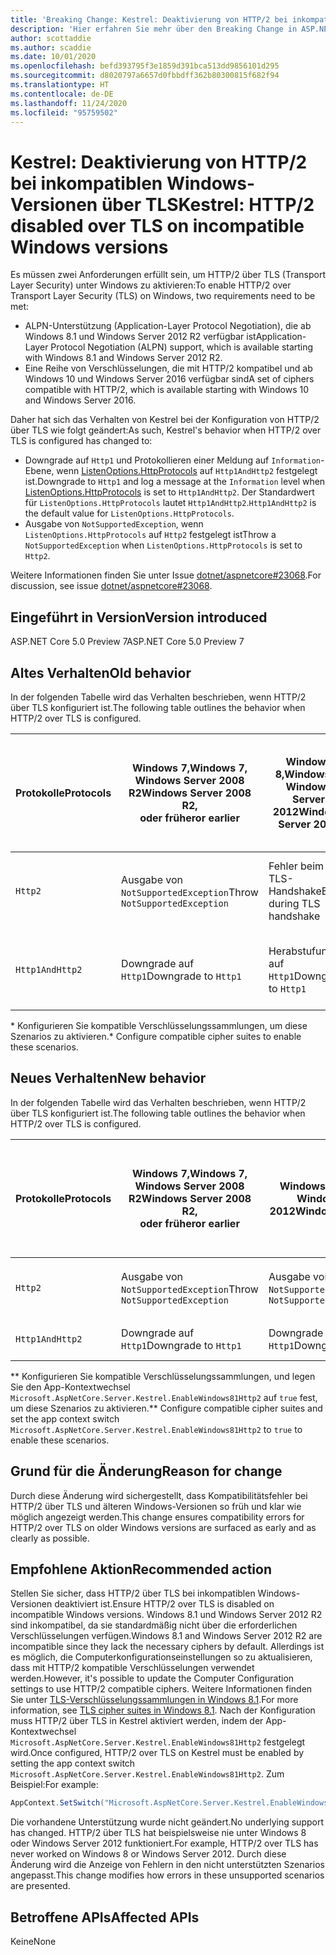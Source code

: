 ```yaml
---
title: 'Breaking Change: Kestrel: Deaktivierung von HTTP/2 bei inkompatiblen Windows-Versionen über TLS'
description: 'Hier erfahren Sie mehr über den Breaking Change in ASP.NET Core 5.0 mit dem Titel „Kestrel: Deaktivierung von HTTP/2 bei inkompatiblen Windows-Versionen über TLS'
author: scottaddie
ms.author: scaddie
ms.date: 10/01/2020
ms.openlocfilehash: befd393795f3e1859d391bca513dd9856101d295
ms.sourcegitcommit: d8020797a6657d0fbbdff362b80300815f682f94
ms.translationtype: HT
ms.contentlocale: de-DE
ms.lasthandoff: 11/24/2020
ms.locfileid: "95759502"
---
```

# <a name="kestrel-http2-disabled-over-tls-on-incompatible-windows-versions"></a><span data-ttu-id="5ecda-103">Kestrel: Deaktivierung von HTTP/2 bei inkompatiblen Windows-Versionen über TLS</span><span class="sxs-lookup"><span data-stu-id="5ecda-103">Kestrel: HTTP/2 disabled over TLS on incompatible Windows versions</span></span>

<span data-ttu-id="5ecda-104">Es müssen zwei Anforderungen erfüllt sein, um HTTP/2 über TLS (Transport Layer Security) unter Windows zu aktivieren:</span><span class="sxs-lookup"><span data-stu-id="5ecda-104">To enable HTTP/2 over Transport Layer Security (TLS) on Windows, two requirements need to be met:</span></span>

- <span data-ttu-id="5ecda-105">ALPN-Unterstützung (Application-Layer Protocol Negotiation), die ab Windows 8.1 und Windows Server 2012 R2 verfügbar ist</span><span class="sxs-lookup"><span data-stu-id="5ecda-105">Application-Layer Protocol Negotiation (ALPN) support, which is available starting with Windows 8.1 and Windows Server 2012 R2.</span></span>
- <span data-ttu-id="5ecda-106">Eine Reihe von Verschlüsselungen, die mit HTTP/2 kompatibel und ab Windows 10 und Windows Server 2016 verfügbar sind</span><span class="sxs-lookup"><span data-stu-id="5ecda-106">A set of ciphers compatible with HTTP/2, which is available starting with Windows 10 and Windows Server 2016.</span></span>

<span data-ttu-id="5ecda-107">Daher hat sich das Verhalten von Kestrel bei der Konfiguration von HTTP/2 über TLS wie folgt geändert:</span><span class="sxs-lookup"><span data-stu-id="5ecda-107">As such, Kestrel's behavior when HTTP/2 over TLS is configured has changed to:</span></span>

- <span data-ttu-id="5ecda-108">Downgrade auf `Http1` und Protokollieren einer Meldung auf `Information`-Ebene, wenn [ListenOptions.HttpProtocols](/dotnet/api/microsoft.aspnetcore.server.kestrel.core.httpprotocols) auf `Http1AndHttp2` festgelegt ist.</span><span class="sxs-lookup"><span data-stu-id="5ecda-108">Downgrade to `Http1` and log a message at the `Information` level when [ListenOptions.HttpProtocols](/dotnet/api/microsoft.aspnetcore.server.kestrel.core.httpprotocols) is set to `Http1AndHttp2`.</span></span> <span data-ttu-id="5ecda-109">Der Standardwert für `ListenOptions.HttpProtocols` lautet `Http1AndHttp2`.</span><span class="sxs-lookup"><span data-stu-id="5ecda-109">`Http1AndHttp2` is the default value for `ListenOptions.HttpProtocols`.</span></span>
- <span data-ttu-id="5ecda-110">Ausgabe von `NotSupportedException`, wenn `ListenOptions.HttpProtocols` auf `Http2` festgelegt ist</span><span class="sxs-lookup"><span data-stu-id="5ecda-110">Throw a `NotSupportedException` when `ListenOptions.HttpProtocols` is set to `Http2`.</span></span>

<span data-ttu-id="5ecda-111">Weitere Informationen finden Sie unter Issue [dotnet/aspnetcore#23068](https://github.com/dotnet/aspnetcore/issues/23068).</span><span class="sxs-lookup"><span data-stu-id="5ecda-111">For discussion, see issue [dotnet/aspnetcore#23068](https://github.com/dotnet/aspnetcore/issues/23068).</span></span>

## <a name="version-introduced"></a><span data-ttu-id="5ecda-112">Eingeführt in Version</span><span class="sxs-lookup"><span data-stu-id="5ecda-112">Version introduced</span></span>

<span data-ttu-id="5ecda-113">ASP.NET Core 5.0 Preview 7</span><span class="sxs-lookup"><span data-stu-id="5ecda-113">ASP.NET Core 5.0 Preview 7</span></span>

## <a name="old-behavior"></a><span data-ttu-id="5ecda-114">Altes Verhalten</span><span class="sxs-lookup"><span data-stu-id="5ecda-114">Old behavior</span></span>

<span data-ttu-id="5ecda-115">In der folgenden Tabelle wird das Verhalten beschrieben, wenn HTTP/2 über TLS konfiguriert ist.</span><span class="sxs-lookup"><span data-stu-id="5ecda-115">The following table outlines the behavior when HTTP/2 over TLS is configured.</span></span>

| <span data-ttu-id="5ecda-116">Protokolle</span><span class="sxs-lookup"><span data-stu-id="5ecda-116">Protocols</span></span> | <span data-ttu-id="5ecda-117">Windows 7,</span><span class="sxs-lookup"><span data-stu-id="5ecda-117">Windows 7,</span></span><br /><span data-ttu-id="5ecda-118">Windows Server 2008 R2</span><span class="sxs-lookup"><span data-stu-id="5ecda-118">Windows Server 2008 R2,</span></span><br /><span data-ttu-id="5ecda-119">oder früher</span><span class="sxs-lookup"><span data-stu-id="5ecda-119">or earlier</span></span> | <span data-ttu-id="5ecda-120">Windows 8,</span><span class="sxs-lookup"><span data-stu-id="5ecda-120">Windows 8,</span></span><br /><span data-ttu-id="5ecda-121">Windows Server 2012</span><span class="sxs-lookup"><span data-stu-id="5ecda-121">Windows Server 2012</span></span> | <span data-ttu-id="5ecda-122">Windows 8.1,</span><span class="sxs-lookup"><span data-stu-id="5ecda-122">Windows 8.1,</span></span><br /><span data-ttu-id="5ecda-123">Windows Server 2012 R2</span><span class="sxs-lookup"><span data-stu-id="5ecda-123">Windows Server 2012 R2</span></span> | <span data-ttu-id="5ecda-124">Windows 10,</span><span class="sxs-lookup"><span data-stu-id="5ecda-124">Windows 10,</span></span><br /><span data-ttu-id="5ecda-125">Windows Server 2016</span><span class="sxs-lookup"><span data-stu-id="5ecda-125">Windows Server 2016,</span></span><br /><span data-ttu-id="5ecda-126">oder höher</span><span class="sxs-lookup"><span data-stu-id="5ecda-126">or newer</span></span> |
|---------------|-----------------------------------------------|--------------------------------|-------------------------------------|------------------------------------------|
| `Http2`         | <span data-ttu-id="5ecda-127">Ausgabe von `NotSupportedException`</span><span class="sxs-lookup"><span data-stu-id="5ecda-127">Throw `NotSupportedException`</span></span>                   | <span data-ttu-id="5ecda-128">Fehler beim TLS-Handshake</span><span class="sxs-lookup"><span data-stu-id="5ecda-128">Error during TLS handshake</span></span>     | <span data-ttu-id="5ecda-129">Fehler beim TLS-Handshake &ast;</span><span class="sxs-lookup"><span data-stu-id="5ecda-129">Error during TLS handshake &ast;</span></span>     | <span data-ttu-id="5ecda-130">Kein Fehler</span><span class="sxs-lookup"><span data-stu-id="5ecda-130">No error</span></span> |
| `Http1AndHttp2` | <span data-ttu-id="5ecda-131">Downgrade auf `Http1`</span><span class="sxs-lookup"><span data-stu-id="5ecda-131">Downgrade to `Http1`</span></span>                    | <span data-ttu-id="5ecda-132">Herabstufung auf `Http1`</span><span class="sxs-lookup"><span data-stu-id="5ecda-132">Downgrade to `Http1`</span></span>     | <span data-ttu-id="5ecda-133">Fehler beim TLS-Handshake &ast;</span><span class="sxs-lookup"><span data-stu-id="5ecda-133">Error during TLS handshake &ast;</span></span>     | <span data-ttu-id="5ecda-134">Kein Fehler</span><span class="sxs-lookup"><span data-stu-id="5ecda-134">No error</span></span> |

<span data-ttu-id="5ecda-135">&ast; Konfigurieren Sie kompatible Verschlüsselungssammlungen, um diese Szenarios zu aktivieren.</span><span class="sxs-lookup"><span data-stu-id="5ecda-135">&ast; Configure compatible cipher suites to enable these scenarios.</span></span>

## <a name="new-behavior"></a><span data-ttu-id="5ecda-136">Neues Verhalten</span><span class="sxs-lookup"><span data-stu-id="5ecda-136">New behavior</span></span>

<span data-ttu-id="5ecda-137">In der folgenden Tabelle wird das Verhalten beschrieben, wenn HTTP/2 über TLS konfiguriert ist.</span><span class="sxs-lookup"><span data-stu-id="5ecda-137">The following table outlines the behavior when HTTP/2 over TLS is configured.</span></span>

| <span data-ttu-id="5ecda-138">Protokolle</span><span class="sxs-lookup"><span data-stu-id="5ecda-138">Protocols</span></span> | <span data-ttu-id="5ecda-139">Windows 7,</span><span class="sxs-lookup"><span data-stu-id="5ecda-139">Windows 7,</span></span><br /><span data-ttu-id="5ecda-140">Windows Server 2008 R2</span><span class="sxs-lookup"><span data-stu-id="5ecda-140">Windows Server 2008 R2,</span></span><br /><span data-ttu-id="5ecda-141">oder früher</span><span class="sxs-lookup"><span data-stu-id="5ecda-141">or earlier</span></span> | <span data-ttu-id="5ecda-142">Windows 8,</span><span class="sxs-lookup"><span data-stu-id="5ecda-142">Windows 8,</span></span><br /><span data-ttu-id="5ecda-143">Windows Server 2012</span><span class="sxs-lookup"><span data-stu-id="5ecda-143">Windows Server 2012</span></span> | <span data-ttu-id="5ecda-144">Windows 8.1,</span><span class="sxs-lookup"><span data-stu-id="5ecda-144">Windows 8.1,</span></span><br /><span data-ttu-id="5ecda-145">Windows Server 2012 R2</span><span class="sxs-lookup"><span data-stu-id="5ecda-145">Windows Server 2012 R2</span></span> | <span data-ttu-id="5ecda-146">Windows 10,</span><span class="sxs-lookup"><span data-stu-id="5ecda-146">Windows 10,</span></span><br /><span data-ttu-id="5ecda-147">Windows Server 2016</span><span class="sxs-lookup"><span data-stu-id="5ecda-147">Windows Server 2016,</span></span><br /><span data-ttu-id="5ecda-148">oder höher</span><span class="sxs-lookup"><span data-stu-id="5ecda-148">or newer</span></span> |
|---------------|-----------------------------------------------|--------------------------------|-------------------------------------|------------------------------------------|
| `Http2`         | <span data-ttu-id="5ecda-149">Ausgabe von `NotSupportedException`</span><span class="sxs-lookup"><span data-stu-id="5ecda-149">Throw `NotSupportedException`</span></span>                   | <span data-ttu-id="5ecda-150">Ausgabe von `NotSupportedException`</span><span class="sxs-lookup"><span data-stu-id="5ecda-150">Throw `NotSupportedException`</span></span>     | <span data-ttu-id="5ecda-151">Ausgabe von `NotSupportedException` &ast;&ast;</span><span class="sxs-lookup"><span data-stu-id="5ecda-151">Throw `NotSupportedException` &ast;&ast;</span></span>     | <span data-ttu-id="5ecda-152">Kein Fehler</span><span class="sxs-lookup"><span data-stu-id="5ecda-152">No error</span></span> |
| `Http1AndHttp2` | <span data-ttu-id="5ecda-153">Downgrade auf `Http1`</span><span class="sxs-lookup"><span data-stu-id="5ecda-153">Downgrade to `Http1`</span></span>                    | <span data-ttu-id="5ecda-154">Downgrade auf `Http1`</span><span class="sxs-lookup"><span data-stu-id="5ecda-154">Downgrade to `Http1`</span></span>     | <span data-ttu-id="5ecda-155">Downgrade auf `Http1` &ast;&ast;</span><span class="sxs-lookup"><span data-stu-id="5ecda-155">Downgrade to `Http1` &ast;&ast;</span></span>     | <span data-ttu-id="5ecda-156">Kein Fehler</span><span class="sxs-lookup"><span data-stu-id="5ecda-156">No error</span></span> |

<span data-ttu-id="5ecda-157">&ast;&ast; Konfigurieren Sie kompatible Verschlüsselungssammlungen, und legen Sie den App-Kontextwechsel `Microsoft.AspNetCore.Server.Kestrel.EnableWindows81Http2` auf `true` fest, um diese Szenarios zu aktivieren.</span><span class="sxs-lookup"><span data-stu-id="5ecda-157">&ast;&ast; Configure compatible cipher suites and set the app context switch `Microsoft.AspNetCore.Server.Kestrel.EnableWindows81Http2` to `true` to enable these scenarios.</span></span>

## <a name="reason-for-change"></a><span data-ttu-id="5ecda-158">Grund für die Änderung</span><span class="sxs-lookup"><span data-stu-id="5ecda-158">Reason for change</span></span>

<span data-ttu-id="5ecda-159">Durch diese Änderung wird sichergestellt, dass Kompatibilitätsfehler bei HTTP/2 über TLS und älteren Windows-Versionen so früh und klar wie möglich angezeigt werden.</span><span class="sxs-lookup"><span data-stu-id="5ecda-159">This change ensures compatibility errors for HTTP/2 over TLS on older Windows versions are surfaced as early and as clearly as possible.</span></span>

## <a name="recommended-action"></a><span data-ttu-id="5ecda-160">Empfohlene Aktion</span><span class="sxs-lookup"><span data-stu-id="5ecda-160">Recommended action</span></span>

<span data-ttu-id="5ecda-161">Stellen Sie sicher, dass HTTP/2 über TLS bei inkompatiblen Windows-Versionen deaktiviert ist.</span><span class="sxs-lookup"><span data-stu-id="5ecda-161">Ensure HTTP/2 over TLS is disabled on incompatible Windows versions.</span></span> <span data-ttu-id="5ecda-162">Windows 8.1 und Windows Server 2012 R2 sind inkompatibel, da sie standardmäßig nicht über die erforderlichen Verschlüsselungen verfügen.</span><span class="sxs-lookup"><span data-stu-id="5ecda-162">Windows 8.1 and Windows Server 2012 R2 are incompatible since they lack the necessary ciphers by default.</span></span> <span data-ttu-id="5ecda-163">Allerdings ist es möglich, die Computerkonfigurationseinstellungen so zu aktualisieren, dass mit HTTP/2 kompatible Verschlüsselungen verwendet werden.</span><span class="sxs-lookup"><span data-stu-id="5ecda-163">However, it's possible to update the Computer Configuration settings to use HTTP/2 compatible ciphers.</span></span> <span data-ttu-id="5ecda-164">Weitere Informationen finden Sie unter [TLS-Verschlüsselungssammlungen in Windows 8.1](/windows/win32/secauthn/tls-cipher-suites-in-windows-8-1).</span><span class="sxs-lookup"><span data-stu-id="5ecda-164">For more information, see [TLS cipher suites in Windows 8.1](/windows/win32/secauthn/tls-cipher-suites-in-windows-8-1).</span></span> <span data-ttu-id="5ecda-165">Nach der Konfiguration muss HTTP/2 über TLS in Kestrel aktiviert werden, indem der App-Kontextwechsel `Microsoft.AspNetCore.Server.Kestrel.EnableWindows81Http2` festgelegt wird.</span><span class="sxs-lookup"><span data-stu-id="5ecda-165">Once configured, HTTP/2 over TLS on Kestrel must be enabled by setting the app context switch `Microsoft.AspNetCore.Server.Kestrel.EnableWindows81Http2`.</span></span> <span data-ttu-id="5ecda-166">Zum Beispiel:</span><span class="sxs-lookup"><span data-stu-id="5ecda-166">For example:</span></span>

```csharp
AppContext.SetSwitch("Microsoft.AspNetCore.Server.Kestrel.EnableWindows81Http2", true);
```

<span data-ttu-id="5ecda-167">Die vorhandene Unterstützung wurde nicht geändert.</span><span class="sxs-lookup"><span data-stu-id="5ecda-167">No underlying support has changed.</span></span> <span data-ttu-id="5ecda-168">HTTP/2 über TLS hat beispielsweise nie unter Windows 8 oder Windows Server 2012 funktioniert.</span><span class="sxs-lookup"><span data-stu-id="5ecda-168">For example, HTTP/2 over TLS has never worked on Windows 8 or Windows Server 2012.</span></span> <span data-ttu-id="5ecda-169">Durch diese Änderung wird die Anzeige von Fehlern in den nicht unterstützten Szenarios angepasst.</span><span class="sxs-lookup"><span data-stu-id="5ecda-169">This change modifies how errors in these unsupported scenarios are presented.</span></span>

## <a name="affected-apis"></a><span data-ttu-id="5ecda-170">Betroffene APIs</span><span class="sxs-lookup"><span data-stu-id="5ecda-170">Affected APIs</span></span>

<span data-ttu-id="5ecda-171">Keine</span><span class="sxs-lookup"><span data-stu-id="5ecda-171">None</span></span>

<!--

### Category

ASP.NET Core

### Affected APIs

Not detectable via API analysis

-->
